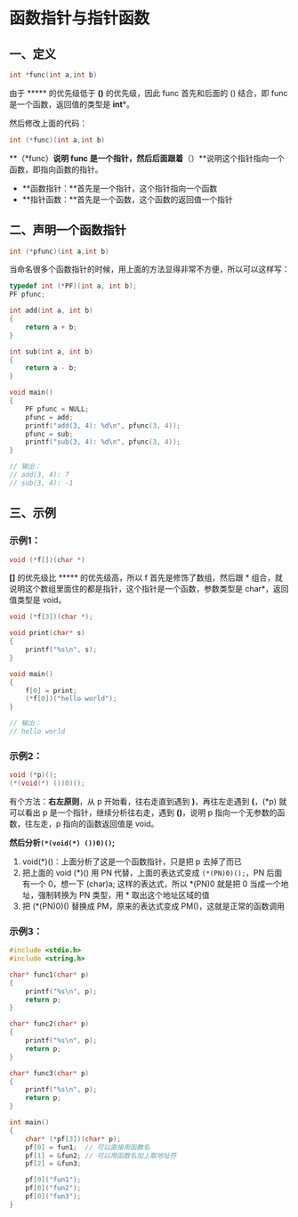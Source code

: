 # 函数指针与指针函数

## 一、定义

```c
int *func(int a,int b)
```

由于 ***** 的优先级低于 **()** 的优先级，因此 func 首先和后面的 () 结合，即 func 是一个函数，返回值的类型是 **int***。

然后修改上面的代码：

```c
int (*func)(int a,int b)
```

**（\*func）**说明 func 是一个指针，然后后面跟着**（）**说明这个指针指向一个函数，即指向函数的指针。

- **函数指针：**首先是一个指针，这个指针指向一个函数
- **指针函数：**首先是一个函数，这个函数的返回值一个指针

## 二、声明一个函数指针

```c
int (*pfunc)(int a,int b)
```

当命名很多个函数指针的时候，用上面的方法显得非常不方便，所以可以这样写：

```c
typedef int (*PF)(int a, int b);
PF pfunc;

int add(int a, int b)
{
    return a + b;
}

int sub(int a, int b)
{
    return a - b;
}

void main()
{
    PF pfunc = NULL;
    pfunc = add;
    printf("add(3, 4): %d\n", pfunc(3, 4));
    pfunc = sub;
    printf("sub(3, 4): %d\n", pfunc(3, 4));
}

// 输出：
// add(3, 4): 7
// sub(3, 4): -1
```

## 三、示例

### 示例1：

```c
void (*f[])(char *)
```

**[]** 的优先级比 ***** 的优先级高，所以 f 首先是修饰了数组，然后跟 * 组合，就说明这个数组里面住的都是指针，这个指针是一个函数，参数类型是 char*，返回值类型是 void。

```c
void (*f[3])(char *);

void print(char* s)
{
    printf("%s\n", s);
}

void main()
{
    f[0] = print;
    (*f[0])("hello world");
}

// 输出：
// hello world
```

### 示例2：

```c
void (*p)();
(*(void(*) ())0)();
```

有个方法：**右左原则**，从 p 开始看，往右走直到遇到 **)**，再往左走遇到 **(**，(*p) 就可以看出 p 是一个指针，继续分析往右走，遇到 **()**，说明 p 指向一个无参数的函数，往左走，p 指向的函数返回值是 void。

**然后分析`(*(void(*) ())0)()`;**

1. void(*)()：上面分析了这是一个函数指针，只是把 p 去掉了而已
2. 把上面的 void (\*)() 用 PN 代替，上面的表达式变成 `(*(PN)0)();`，PN 后面有一个 0，想一下 (char)a; 这样的表达式，所以 *(PN)0 就是把 0 当成一个地址，强制转换为 PN 类型，用 * 取出这个地址区域的值
3. 把 (*(PN)0)() 替换成 PM，原来的表达式变成 PM()，这就是正常的函数调用

### 示例3：

```c
#include <stdio.h>
#include <string.h>

char* func1(char* p)
{
    printf("%s\n", p);
    return p;
}

char* func2(char* p)
{
    printf("%s\n", p);
    return p;
}

char* func3(char* p)
{
    printf("%s\n", p);
    return p;
}

int main()
{
    char* (*pf[3])(char* p);
    pf[0] = fun1;  // 可以直接用函数名
    pf[1] = &fun2; // 可以用函数名加上取地址符
    pf[2] = &fun3;

    pf[0]("fun1");
    pf[0]("fun2");
    pf[0]("fun3");
}
```

